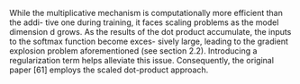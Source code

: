 While the multiplicative mechanism is computationally more efficient than the addi-
tive one during training, it faces scaling problems as the model dimension d grows. As the
results of the dot product accumulate, the inputs to the softmax function become exces-
sively large, leading to the gradient explosion problem aforementioned (see section 2.2).
Introducing a regularization term helps alleviate this issue. Consequently, the original
paper [61] employs the scaled dot-product approach.